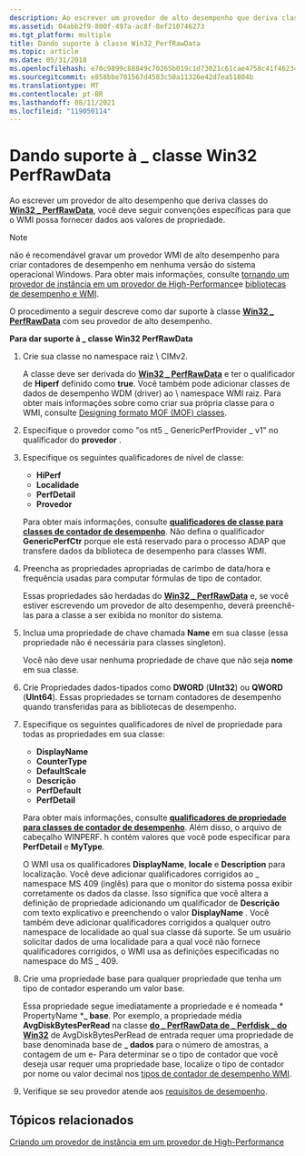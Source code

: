 ```yaml
---
description: Ao escrever um provedor de alto desempenho que deriva classes do Win32 \_ PerfRawData, você deve seguir convenções específicas para que o WMI possa fornecer dados aos valores de propriedade.
ms.assetid: 04abb2f9-800f-497a-ac8f-8ef210746273
ms.tgt_platform: multiple
title: Dando suporte à classe Win32_PerfRawData
ms.topic: article
ms.date: 05/31/2018
ms.openlocfilehash: e70c9899c88849c70265b019c1d73021c61cae4758c41f462349537bd2e806ab
ms.sourcegitcommit: e858bbe701567d4583c50a11326e42d7ea51804b
ms.translationtype: MT
ms.contentlocale: pt-BR
ms.lasthandoff: 08/11/2021
ms.locfileid: "119050114"
---
```

# <a name="supporting-the-win32_perfrawdata-class"></a>Dando suporte à \_ classe Win32 PerfRawData

Ao escrever um provedor de alto desempenho que deriva classes do [**Win32 \_ PerfRawData**](/windows/desktop/CIMWin32Prov/win32-perfrawdata), você deve seguir convenções específicas para que o WMI possa fornecer dados aos valores de propriedade.

> [!Note]  
> não é recomendável gravar um provedor WMI de alto desempenho para criar contadores de desempenho em nenhuma versão do sistema operacional Windows. Para obter mais informações, consulte [tornando um provedor de instância em um provedor de High-Performance](making-an-instance-provider-into-a-high-performance-provider.md)e [bibliotecas de desempenho e WMI](performance-libraries-and-wmi.md).

 

O procedimento a seguir descreve como dar suporte à classe [**Win32 \_ PerfRawData**](/windows/desktop/CIMWin32Prov/win32-perfrawdata) com seu provedor de alto desempenho.

**Para dar suporte à \_ classe Win32 PerfRawData**

1.  Crie sua classe no namespace raiz \\ CIMv2.

    A classe deve ser derivada do [**Win32 \_ PerfRawData**](/windows/desktop/CIMWin32Prov/win32-perfrawdata) e ter o qualificador de **Hiperf** definido como **true**. Você também pode adicionar classes de dados de desempenho WDM (driver) ao \\ namespace WMI raiz. Para obter mais informações sobre como criar sua própria classe para o WMI, consulte [Designing formato MOF (MOF) classes](designing-managed-object-format--mof--classes.md).

2.  Especifique o provedor como "os nt5 \_ GenericPerfProvider \_ v1" no qualificador do **provedor** .
3.  Especifique os seguintes qualificadores de nível de classe:

    -   **HiPerf**
    -   **Localidade**
    -   **PerfDetail**
    -   **Provedor**

    Para obter mais informações, consulte [**qualificadores de classe para classes de contador de desempenho**](class-qualifiers-for-performance-counter-classes.md). Não defina o qualificador **GenericPerfCtr** porque ele está reservado para o processo ADAP que transfere dados da biblioteca de desempenho para classes WMI.

4.  Preencha as propriedades apropriadas de carimbo de data/hora e frequência usadas para computar fórmulas de tipo de contador.

    Essas propriedades são herdadas do [**Win32 \_ PerfRawData**](/windows/desktop/CIMWin32Prov/win32-perfrawdata) e, se você estiver escrevendo um provedor de alto desempenho, deverá preenchê-las para a classe a ser exibida no monitor do sistema.

5.  Inclua uma propriedade de chave chamada **Name** em sua classe (essa propriedade não é necessária para classes singleton).

    Você não deve usar nenhuma propriedade de chave que não seja **nome** em sua classe.

6.  Crie Propriedades dados-tipados como **DWORD** (**UInt32**) ou **QWORD** (**UInt64**). Essas propriedades se tornam contadores de desempenho quando transferidas para as bibliotecas de desempenho.
7.  Especifique os seguintes qualificadores de nível de propriedade para todas as propriedades em sua classe:

    -   **DisplayName**
    -   **CounterType**
    -   **DefaultScale**
    -   **Descrição**
    -   **PerfDefault**
    -   **PerfDetail**

    Para obter mais informações, consulte [**qualificadores de propriedade para classes de contador de desempenho**](property-qualifiers-for-performance-counter-classes.md). Além disso, o arquivo de cabeçalho WINPERF. h contém valores que você pode especificar para **PerfDetail** e **MyType**.

    O WMI usa os qualificadores **DisplayName**, **locale** e **Description** para localização. Você deve adicionar qualificadores corrigidos ao \_ namespace MS 409 (inglês) para que o monitor do sistema possa exibir corretamente os dados da classe. Isso significa que você altera a definição de propriedade adicionando um qualificador de **Descrição** com texto explicativo e preenchendo o valor **DisplayName** . Você também deve adicionar qualificadores corrigidos a qualquer outro namespace de localidade ao qual sua classe dá suporte. Se um usuário solicitar dados de uma localidade para a qual você não fornece qualificadores corrigidos, o WMI usa as definições especificadas no namespace do MS \_ 409.

8.  Crie uma propriedade base para qualquer propriedade que tenha um tipo de contador esperando um valor base.

    Essa propriedade segue imediatamente a propriedade e é nomeada * PropertyName ***\_ base**. Por exemplo, a propriedade média **AvgDiskBytesPerRead** na classe [**do \_ PerfRawData de \_ Perfdisk \_ do Win32**](./retrieving-raw-and-formatted-performance-data.md) de AvgDiskBytesPerRead de entrada requer uma propriedade de base denominada base de **\_ dados** para o número de amostras, a contagem de um e- Para determinar se o tipo de contador que você deseja usar requer uma propriedade base, localize o tipo de contador por nome ou valor decimal nos [tipos de contador de desempenho WMI](wmi-performance-counter-types.md).

9.  Verifique se seu provedor atende aos [requisitos de desempenho](supporting-the-win32-perfformatteddata-class.md).

## <a name="related-topics"></a>Tópicos relacionados

<dl> <dt>

[Criando um provedor de instância em um provedor de High-Performance](making-an-instance-provider-into-a-high-performance-provider.md)
</dt> </dl>

 

 
